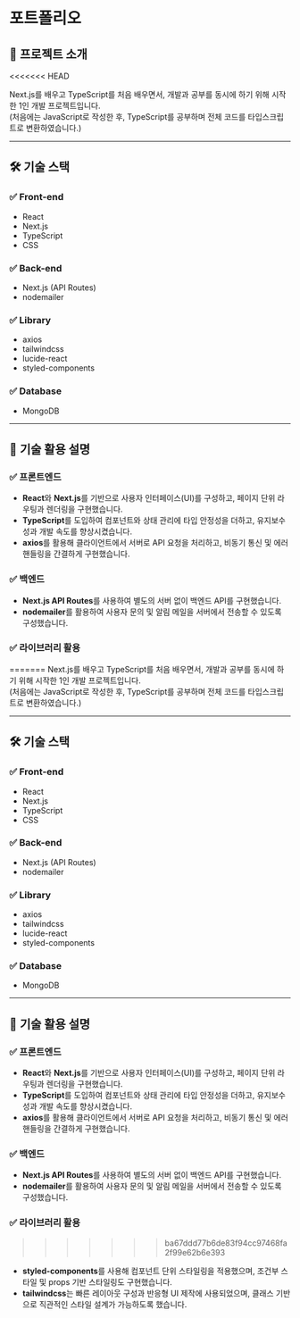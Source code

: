 # 포트폴리오

## 📌 프로젝트 소개
<<<<<<< HEAD

Next.js를 배우고 TypeScript를 처음 배우면서, 개발과 공부를 동시에 하기 위해 시작한 1인 개발 프로젝트입니다.  
(처음에는 JavaScript로 작성한 후, TypeScript를 공부하며 전체 코드를 타입스크립트로 변환하였습니다.)

---

## 🛠️ 기술 스택

### ✅ Front-end

- React
- Next.js
- TypeScript
- CSS

### ✅ Back-end

- Next.js (API Routes)
- nodemailer

### ✅ Library

- axios
- tailwindcss
- lucide-react
- styled-components

### ✅ Database

- MongoDB

---

## 🧩 기술 활용 설명

### ✅ 프론트엔드

- **React**와 **Next.js**를 기반으로 사용자 인터페이스(UI)를 구성하고, 페이지 단위 라우팅과 렌더링을 구현했습니다.
- **TypeScript**를 도입하여 컴포넌트와 상태 관리에 타입 안정성을 더하고, 유지보수성과 개발 속도를 향상시켰습니다.
- **axios**를 활용해 클라이언트에서 서버로 API 요청을 처리하고, 비동기 통신 및 에러 핸들링을 간결하게 구현했습니다.

### ✅ 백엔드

- **Next.js API Routes**를 사용하여 별도의 서버 없이 백엔드 API를 구현했습니다.
- **nodemailer**를 활용하여 사용자 문의 및 알림 메일을 서버에서 전송할 수 있도록 구성했습니다.

### ✅ 라이브러리 활용

=======
Next.js를 배우고 TypeScript를 처음 배우면서, 개발과 공부를 동시에 하기 위해 시작한 1인 개발 프로젝트입니다.  
(처음에는 JavaScript로 작성한 후, TypeScript를 공부하며 전체 코드를 타입스크립트로 변환하였습니다.)

---

## 🛠️ 기술 스택

### ✅ Front-end
- React  
- Next.js  
- TypeScript  
- CSS  

### ✅ Back-end
- Next.js (API Routes)  
- nodemailer  

### ✅ Library
- axios  
- tailwindcss  
- lucide-react  
- styled-components  

### ✅ Database
- MongoDB  

---

## 🧩 기술 활용 설명

### ✅ 프론트엔드
- **React**와 **Next.js**를 기반으로 사용자 인터페이스(UI)를 구성하고, 페이지 단위 라우팅과 렌더링을 구현했습니다.
- **TypeScript**를 도입하여 컴포넌트와 상태 관리에 타입 안정성을 더하고, 유지보수성과 개발 속도를 향상시켰습니다.
- **axios**를 활용해 클라이언트에서 서버로 API 요청을 처리하고, 비동기 통신 및 에러 핸들링을 간결하게 구현했습니다.

### ✅ 백엔드
- **Next.js API Routes**를 사용하여 별도의 서버 없이 백엔드 API를 구현했습니다.
- **nodemailer**를 활용하여 사용자 문의 및 알림 메일을 서버에서 전송할 수 있도록 구성했습니다.

### ✅ 라이브러리 활용
>>>>>>> ba67ddd77b6de83f94cc97468fa2f99e62b6e393
- **styled-components**를 사용해 컴포넌트 단위 스타일링을 적용했으며, 조건부 스타일 및 props 기반 스타일링도 구현했습니다.
- **tailwindcss**는 빠른 레이아웃 구성과 반응형 UI 제작에 사용되었으며, 클래스 기반으로 직관적인 스타일 설계가 가능하도록 했습니다.
